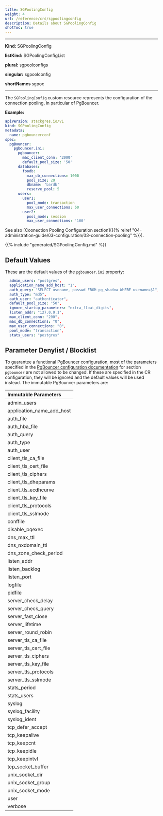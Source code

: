 ```yaml
---
title: SGPoolingConfig
weight: 4
url: /reference/crd/sgpoolingconfig
description: Details about SGPoolingConfig
shotToc: true
---
```


___

**Kind:** SGPoolingConfig

**listKind:** SGPoolingConfigList

**plural:** sgpoolconfigs

**singular:** sgpoolconfig

**shortNames** sgpoc
___

The `SGPoolingConfig` custom resource represents the configuration of the connection pooling, in particular of PgBouncer.

**Example:**

```yaml
apiVersion: stackgres.io/v1
kind: SGPoolingConfig
metadata:
  name: pgbouncerconf
spec:
  pgBouncer:
    pgbouncer.ini:
      pgbouncer:
        max_client_conn: '2000'
        default_pool_size: '50'
      databases:
        foodb:
          max_db_connections: 1000
          pool_size: 20
          dbname: 'bardb'
          reserve_pool: 5
      users:
        user1:
          pool_mode: transaction
          max_user_connections: 50
        user2:
          pool_mode: session
          max_user_connections: '100'
```

See also [Coonection Pooling Configuration section]({{%  relref "04-administration-guide/03-configuration/03-connection-pooling" %}}).

{{% include "generated/SGPoolingConfig.md" %}}

## Default Values

These are the default values of the `pgbouncer.ini` property:

```yaml
  admin_users: "postgres",
  application_name_add_host: "1",
  auth_query: "SELECT usename, passwd FROM pg_shadow WHERE usename=$1",
  auth_type: "md5",
  auth_user: "authenticator",
  default_pool_size: "50",
  ignore_startup_parameters: "extra_float_digits",
  listen_addr: "127.0.0.1",
  max_client_conn: "200",
  max_db_connections: "0",
  max_user_connections: "0",
  pool_mode: "transaction",
  stats_users: "postgres"
```

## Parameter Denylist / Blocklist

To guarantee a functional PgBouncer configuration, most of the parameters specified in the [PgBouncer configuration documentation](https://www.pgbouncer.org/config.html#generic-settings) for section `pgbouncer` are not allowed to be changed.
If these are specified in the CR configuration, they will be ignored and the default values will be used instead.
The immutable PgBouncer parameters are:

| Immutable Parameters       |
|:---------------------------|
| admin_users                |
| application_name_add_host  |
| auth_file                  |
| auth_hba_file              |
| auth_query                 |
| auth_type                  |
| auth_user                  |
| client_tls_ca_file         |
| client_tls_cert_file       |
| client_tls_ciphers         |
| client_tls_dheparams       |
| client_tls_ecdhcurve       |
| client_tls_key_file        |
| client_tls_protocols       |
| client_tls_sslmode         |
| conffile                   |
| disable_pqexec             |
| dns_max_ttl                |
| dns_nxdomain_ttl           |
| dns_zone_check_period      |
| listen_addr                |
| listen_backlog             |
| listen_port                |
| logfile                    |
| pidfile                    |
| server_check_delay         |
| server_check_query         |
| server_fast_close          |
| server_lifetime            |
| server_round_robin         |
| server_tls_ca_file         |
| server_tls_cert_file       |
| server_tls_ciphers         |
| server_tls_key_file        |
| server_tls_protocols       |
| server_tls_sslmode         |
| stats_period               |
| stats_users                |
| syslog                     |
| syslog_facility            |
| syslog_ident               |
| tcp_defer_accept           |
| tcp_keepalive              |
| tcp_keepcnt                |
| tcp_keepidle               |
| tcp_keepintvl              |
| tcp_socket_buffer          |
| unix_socket_dir            |
| unix_socket_group          |
| unix_socket_mode           |
| user                       |
| verbose                    |
